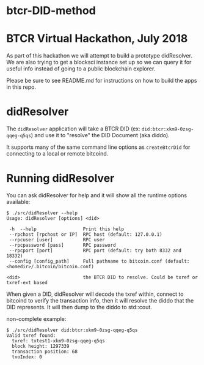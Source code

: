 # btcr-DID-method

# BTCR Virtual Hackathon, July 2018

As part of this hackathon we will attempt to build a prototype
didResolver. We are also trying to get a blocksci instance set up so we
can query it for useful info instead of going to a public blockchain
explorer.

Please be sure to see README.md for instructions on how to build the apps
in this repo.

# didResolver

The `didResolver` application will take a BTCR DID (ex:
`did:btcr:xkm9-0zsg-qqeg-q5qs`) and use it to "resolve" the DID Document
(aka diddo).

It supports many of the same command line options as `createBtcrDid` for
connecting to a local or remote bitcoind.

# Running didResolver

You can ask didResolver for help and it will show all the runtime options
available:

```
$ ./src/didResolver --help
Usage: didResolver [options] <did>

 -h  --help                 Print this help 
 --rpchost [rpchost or IP]  RPC host (default: 127.0.0.1) 
 --rpcuser [user]           RPC user 
 --rpcpassword [pass]       RPC password 
 --rpcport [port]           RPC port (default: try both 8332 and 18332) 
 --config [config_path]     Full pathname to bitcoin.conf (default: <homedir>/.bitcoin/bitcoin.conf) 

<did>                       the BTCR DID to resolve. Could be txref or txref-ext based
```

When given a DID, didResolver will decode the txref within, connect to
bitcoind to verify the transaction info, then it will resolve the diddo
that the DID represents. It will then dump to the diddo to std::cout.

non-complete example:
```
$ ./src/didResolver did:btcr:xkm9-0zsg-qqeg-q5qs
Valid txref found:
  txref: txtest1-xkm9-0zsg-qqeg-q5qs
  block height: 1297339
  transaction position: 68
  txoIndex: 0
```
